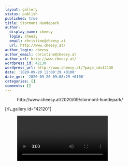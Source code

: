 ```yaml
---
layout: gallery
status: publish
published: true
title: Stormont Hundepark
author:
  display_name: cheesy
  login: cheesy
  email: christine@cheesy.at
  url: http://www.cheesy.at/
author_login: cheesy
author_email: christine@cheesy.at
author_url: http://www.cheesy.at/
wordpress_id: 42130
wordpress_url: http://www.cheesy.at/?page_id=42130
date: '2020-09-20 11:08:29 +0100'
date_gmt: '2020-09-20 09:08:29 +0100'
categories: []
comments: []
---
```

<!-- wp:core-embed/wordpress {"url":"http://www.cheesy.at/2020/09/stormont-hundepark/","type":"rich","providerNameSlug":"cheesy-at","className":""} -->
<figure class="wp-block-embed-wordpress wp-block-embed is-type-rich is-provider-cheesy-at">
<div class="wp-block-embed__wrapper">
http://www.cheesy.at/2020/09/stormont-hundepark/
</div>
</figure>
<!-- /wp:core-embed/wordpress -->
<!-- wp:paragraph -->
[rl\_gallery id="42120"]
<!-- /wp:paragraph -->
<!-- wp:video -->
<figure class="wp-block-video"><video controls src="{% link /download/Videos/Stormont.mp4 %}"></video></figure>
<!-- /wp:video -->
